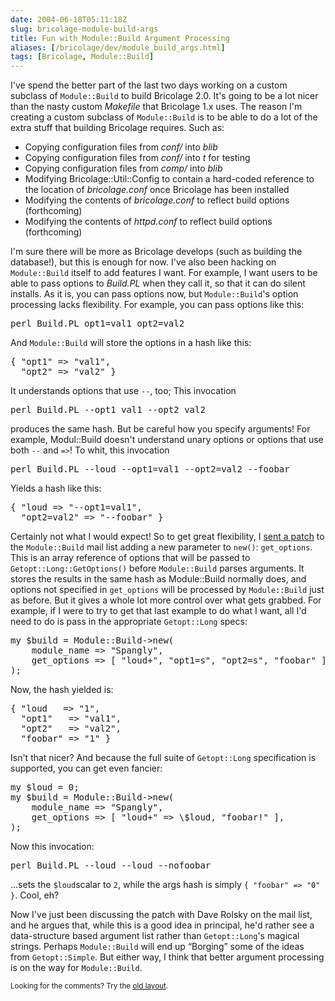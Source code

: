 ```yaml
--- 
date: 2004-06-18T05:11:18Z
slug: bricolage-module-build-args
title: Fun with Module::Build Argument Processing
aliases: [/bricolage/dev/module_build_args.html]
tags: [Bricolage, Module::Build]
---
```


<p>I've spend the better part of the last two days working on a custom
subclass of <code>Module::Build</code> to build Bricolage 2.0. It's going to be a lot nicer
than the nasty custom <em>Makefile</em> that Bricolage 1.x uses. The
reason I'm creating a custom subclass of <code>Module::Build</code> is to be able to do
a lot of the extra stuff that building Bricolage requires. Such as:</p>

<ul>
  <li>Copying configuration files from <em>conf/</em> into <em>blib</em></li>
  <li>Copying configuration files from <em>conf/</em> into <em>t</em> for testing</li>
  <li>Copying configuration files from <em>comp/</em> into <em>blib</em></li>
  <li>Modifying Bricolage::Util::Config to contain a hard-coded reference to the location of <em>bricolage.conf</em> once Bricolage has been installed</li>
  <li>Modifying the contents of <em>bricolage.conf</em> to reflect build options (forthcoming)</li>
  <li>Modifying the contents of <em>httpd.conf</em> to reflect build options (forthcoming)</li>
</ul>

<p>I'm sure there will be more as Bricolage develops (such as building the
database!), but this is enough for now. I've also been hacking on
<code>Module::Build</code> itself to add features I want. For example, I want users to be
able to pass options to <em>Build.PL</em> when they call it, so that it can do
silent installs. As it is, you can pass options now, but <code>Module::Build</code>'s option
processing lacks flexibility. For example, you can pass options like this:</p>

<pre>perl Build.PL opt1=val1 opt2=val2</pre>

<p>And <code>Module::Build</code> will store the options in a hash like this:</p>

<pre>{ &quot;opt1&quot; => &quot;val1&quot;,
  &quot;opt2&quot; => &quot;val2&quot; }</pre>

<p>It understands options that use <code>--</code>, too; This invocation</p>

<pre>perl Build.PL --opt1 val1 --opt2 val2</pre>

<p>produces the same hash. But be careful how you specify arguments! For
example, Modul::Build doesn't understand unary options or options that use
both <code>--</code> and <code>=></code>! To whit, this invocation</p>

<pre>perl Build.PL --loud --opt1=val1 --opt2=val2 --foobar</pre>

<p>Yields a hash like this:</p>

<pre>{ &quot;loud => &quot;--opt1=val1&quot;,
  &quot;opt2=val2&quot; => &quot;--foobar&quot; }</pre>

<p>Certainly not what I would expect! So to get great flexibility, I <a
href="http://sourceforge.net/mailarchive/message.php?msg_id=8747106"
title="SourceForge fails to make available my Module::Build/Getopt::Long
patch">sent a patch</a> to the <code>Module::Build</code> mail list adding a new parameter
to <code>new()</code>:
<code>get_options</code>. This is an array reference of options that will be
passed to <code>Getopt::Long::GetOptions()</code> before <code>Module::Build</code> parses
arguments. It stores the results in the same hash as Module::Build normally
does, and options not specified in <code>get_options</code> will be processed
by <code>Module::Build</code> just as before. But it gives a whole lot more control over
what gets grabbed. For example, if I were to try to get that last example to
do what I want, all I'd need to do is pass in the appropriate
<code>Getopt::Long</code> specs:</p>

<pre>my $build = Module::Build->new(
    module_name => &quot;Spangly&quot;,
    get_options => [ &quot;loud+&quot;, &quot;opt1=s&quot;, &quot;opt2=s&quot;, &quot;foobar&quot; ],
);</pre>

<p>Now, the hash yielded is:</p>

<pre>{ &quot;loud   => &quot;1&quot;,
  &quot;opt1&quot;   => &quot;val1&quot;,
  &quot;opt2&quot;   => &quot;val2&quot;,
  &quot;foobar&quot; => &quot;1&quot; }</pre>

<p>Isn't that nicer? And because the full suite of <code>Getopt::Long</code>
specification is supported, you can get even fancier:</p>

<pre>my $loud = 0;
my $build = Module::Build->new(
    module_name => &quot;Spangly&quot;,
    get_options => [ &quot;loud+&quot; => \$loud, &quot;foobar!&quot; ],
);</pre>

<p>Now this invocation:</p>

<pre>perl Build.PL --loud --loud --nofoobar</pre>

<p>...sets the <code>$loud</code>scalar to <code>2</code>, while the args hash
is simply <code>{ &quot;foobar&quot; => &quot;0&quot; }</code>. Cool, eh?</p>

<p>Now I've just been discussing the patch with Dave Rolsky on the mail list,
and he argues that, while this is a good idea in principal, he'd rather see a
data-structure based argument list rather than <code>Getopt::Long</code>'s
magical strings. Perhaps <code>Module::Build</code> will end up <q>Borging</q> some of the
ideas from <code>Getopt::Simple</code>. But either way, I think that better
argument processing is on the way for <code>Module::Build</code>.</p>


<p class="past"><small>Looking for the comments? Try the <a rel="nofollow" href="//past.justatheory.com/bricolage/dev/module_build_args.html">old layout</a>.</small></p>



